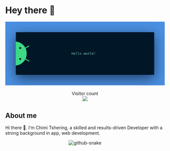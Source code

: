 # Hey there :wave:

<img src="https://raw.githubusercontent.com/ChimiGit/ChimiGit/main/resources/banner.png" alt="Hello world">

<p align="center">
  Visitor count<br>
  <img src="https://profile-counter.glitch.me/ChimiGit/count.svg" />
</p>

## About me

Hi there 👋. I’m Chimi Tshering, a skilled and results-driven Developer with a strong background in app, web development.

<div align="center">
  <picture>
    <source media="(prefers-color-scheme: dark)" srcset="https://raw.githubusercontent.com/{ChimiGit}/{ChimiGit}/output/github-contribution-grid-snake-dark.svg" />
    <source media="(prefers-color-scheme: light)" srcset="https://raw.githubusercontent.com/{ChimiGit}/{ChimiGit}/output/github-contribution-grid-snake.svg" />
    <img alt="github-snake" src="https://raw.githubusercontent.com/{ChimiGit}/{ChimiGit}/output/github-contribution-grid-snake.svg" />
  </picture>
</div>
